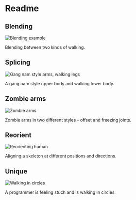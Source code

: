 # Readme

## Blending

![Blending example](http://g.recordit.co/VpSGDRc6oo.gif)

Blending between two kinds of walking.

## Splicing
![Gang nam style arms, walking legs](http://g.recordit.co/tKBN1msHNC.gif)

A gang nam style upper body and walking lower body.

## Zombie arms
![Zombie arms](http://g.recordit.co/gp5AOACyEM.gif)

Zombie arms in two different styles - offset and freezing joints.

## Reorient

![Reorienting human](http://g.recordit.co/hlAQiLokng.gif)

Aligning a skeleton at different positions and directions.

## Unique

![Walking in circles](http://g.recordit.co/olFQ5iVI1n.gif)

A programmer is feeling stuch and is walking in circles.

